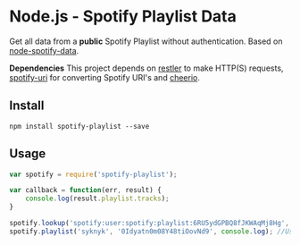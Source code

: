 Node.js - Spotify Playlist Data
=====================

Get all data from a **public** Spotify Playlist without authentication. Based on [node-spotify-data](https://github.com/MiniGod/node-spotify-data).

**Dependencies**
This project depends on [restler](https://github.com/danwrong/restler) to make HTTP(S) requests, [spotify-uri](https://github.com/TooTallNate/spotify-uri) for converting Spotify URI's and [cheerio](https://github.com/cheeriojs/cheerio).

## Install

`npm install spotify-playlist --save`

## Usage

```javascript
var spotify = require('spotify-playlist');

var callback = function(err, result) {
    console.log(result.playlist.tracks);
}

spotify.lookup('spotify:user:spotify:playlist:6RU5ydGPBQ8fJKWAqMj8Hg', callback); //Normal spotify URI.
spotify.playlist('syknyk', '0Idyatn0m08Y48tiOovNd9', console.log); //Using username and playlist ID as parameters.
```
